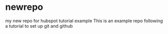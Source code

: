 # newrepo
my new repo for hubspot tutorial example
This is an example repo following a tutorial to set up git and github
